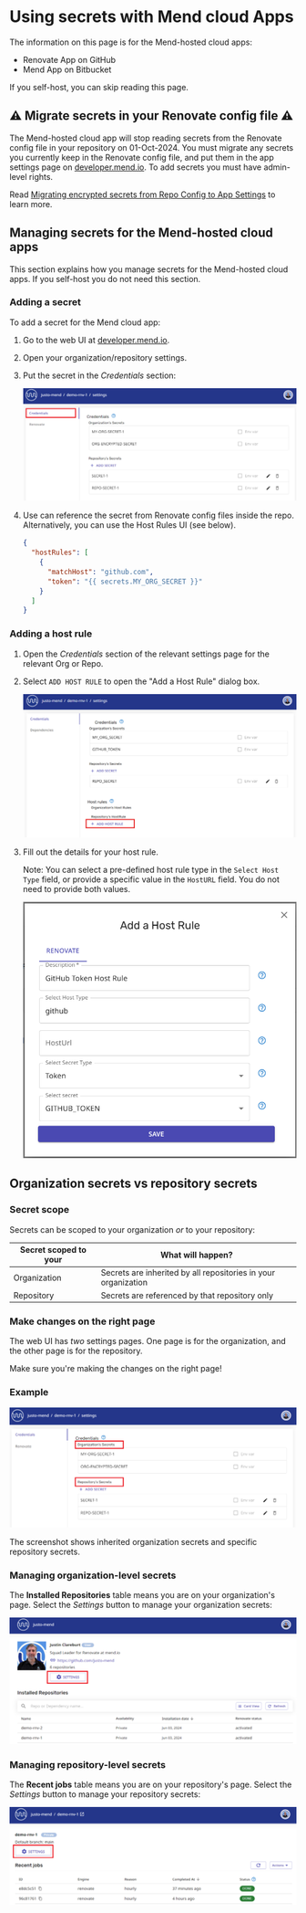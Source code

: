 # Using secrets with Mend cloud Apps

The information on this page is for the Mend-hosted cloud apps:

- Renovate App on GitHub
- Mend App on Bitbucket

If you self-host, you can skip reading this page.

## :warning: Migrate secrets in your Renovate config file :warning:

The Mend-hosted cloud app will stop reading secrets from the Renovate config file in your repository on 01-Oct-2024.
You must migrate any secrets you currently keep in the Renovate config file, and put them in the app settings page on [developer.mend.io](https://developer.mend.io).
To add secrets you must have admin-level rights.

Read [Migrating encrypted secrets from Repo Config to App Settings](migrating-secrets.md) to learn more.

## Managing secrets for the Mend-hosted cloud apps

This section explains how you manage secrets for the Mend-hosted cloud apps.
If you self-host you do not need this section.

### Adding a secret

To add a secret for the Mend cloud app:

1. Go to the web UI at [developer.mend.io](https://developer.mend.io).
2. Open your organization/repository settings.
3. Put the secret in the _Credentials_ section:

   ![Credentials settings page](../assets/images/app-settings/app-credentials.png)

4. Use can reference the secret from Renovate config files inside the repo.
Alternatively, you can use the Host Rules UI (see below).

   ```json
   {
     "hostRules": [
       {
         "matchHost": "github.com",
         "token": "{{ secrets.MY_ORG_SECRET }}"
       }
     ]
   }
   ```

### Adding a host rule

1. Open the _Credentials_ section of the relevant settings page for the relevant Org or Repo.
2. Select `ADD HOST RULE` to open the "Add a Host Rule" dialog box.

   ![Add Host Rule](../assets/images/app-settings/add-host-rule.png)

3. Fill out the details for your host rule.

   Note: You can select a pre-defined host rule type in the `Select Host Type` field, or provide a specific value in the `HostURL` field.
   You do not need to provide both values.

   ![Host Rules dialog box](../assets/images/app-settings/host-rules.png)

## Organization secrets vs repository secrets

### Secret scope

Secrets can be scoped to your organization _or_ to your repository:

| Secret scoped to your | What will happen?                                              |
| --------------------- | -------------------------------------------------------------- |
| Organization          | Secrets are inherited by all repositories in your organization |
| Repository            | Secrets are referenced by that repository only                 |

### Make changes on the right page

The web UI has _two_ settings pages.
One page is for the organization, and the other page is for the repository.

Make sure you're making the changes on the right page!

### Example

![Credentials from the repository settings page](../assets/images/app-settings/org-and-repo-secrets.png)

The screenshot shows inherited organization secrets and specific repository secrets.

### Managing organization-level secrets

The **Installed Repositories** table means you are on your organization's page.
Select the _Settings_ button to manage your organization secrets:

![organization settings button](../assets/images/app-settings/org-settings-button.png)

### Managing repository-level secrets

The **Recent jobs** table means you are on your repository's page.
Select the _Settings_ button to manage your repository secrets:

![repository settings button](../assets/images/app-settings/repo-settings-button.png)
